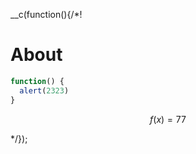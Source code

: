 __c(function(){/*!

# About

```javascript
function() {
  alert(2323)
}
```

$$
f(x) = 77
$$

[//]: # (@~`about`~@)

*/});